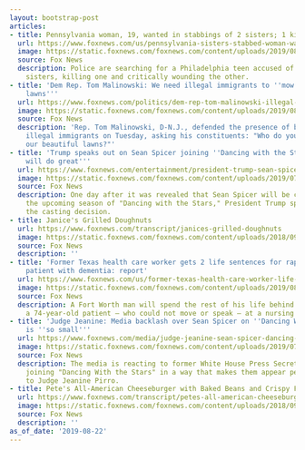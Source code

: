 ```yaml
---
layout: bootstrap-post
articles:
- title: Pennsylvania woman, 19, wanted in stabbings of 2 sisters; 1 killed
  url: https://www.foxnews.com/us/pennsylvania-sisters-stabbed-woman-wanted
  image: https://static.foxnews.com/foxnews.com/content/uploads/2019/08/Tianna-Thomas.jpg
  source: Fox News
  description: Police are searching for a Philadelphia teen accused of stabbing two
    sisters, killing one and critically wounding the other.
- title: 'Dem Rep. Tom Malinowski: We need illegal immigrants to ''mow our beautiful
    lawns'''
  url: https://www.foxnews.com/politics/dem-rep-tom-malinowski-illegal-immigrants-to-mow-lawns
  image: https://static.foxnews.com/foxnews.com/content/uploads/2019/08/Tom-Malinowski.jpg
  source: Fox News
  description: 'Rep. Tom Malinowski, D-N.J., defended the presence of both legal and
    illegal immigrants on Tuesday, asking his constituents: "Who do you think is mowing
    our beautiful lawns?"'
- title: 'Trump speaks out on Sean Spicer joining ''Dancing with the Stars'': ''He
    will do great'''
  url: https://www.foxnews.com/entertainment/president-trump-sean-spicer-dancing-with-the-stars-casting
  image: https://static.foxnews.com/foxnews.com/content/uploads/2019/07/Spicer-Trump.jpg
  source: Fox News
  description: One day after it was revealed that Sean Spicer will be competing on
    the upcoming season of "Dancing with the Stars," President Trump spoke out about
    the casting decision.
- title: Janice's Grilled Doughnuts
  url: https://www.foxnews.com/transcript/janices-grilled-doughnuts
  image: https://static.foxnews.com/foxnews.com/content/uploads/2018/09/janice_dean.png
  source: Fox News
  description: ''
- title: 'Former Texas health care worker gets 2 life sentences for raping 74-year-old
    patient with dementia: report'
  url: https://www.foxnews.com/us/former-texas-health-care-worker-life-sentences-rape-dementia-patient
  image: https://static.foxnews.com/foxnews.com/content/uploads/2019/08/Nyakeo.jpg
  source: Fox News
  description: A Fort Worth man will spend the rest of his life behind bars for raping
    a 74-year-old patient – who could not move or speak – at a nursing home last year.
- title: 'Judge Jeanine: Media backlash over Sean Spicer on ''Dancing With the Stars''
    is ''so small'''
  url: https://www.foxnews.com/media/judge-jeanine-sean-spicer-dancing-with-stars
  image: https://static.foxnews.com/foxnews.com/content/uploads/2019/07/Spicer-Trump.jpg
  source: Fox News
  description: The media is reacting to former White House Press Secretary Sean Spicer
    joining "Dancing With the Stars" in a way that makes them appear petty, according
    to Judge Jeanine Pirro.
- title: Pete's All-American Cheeseburger with Baked Beans and Crispy Fries
  url: https://www.foxnews.com/transcript/petes-all-american-cheeseburger-with-baked-beans-and-crispy-fries
  image: https://static.foxnews.com/foxnews.com/content/uploads/2018/09/hegseth.png
  source: Fox News
  description: ''
as_of_date: '2019-08-22'
---
```


